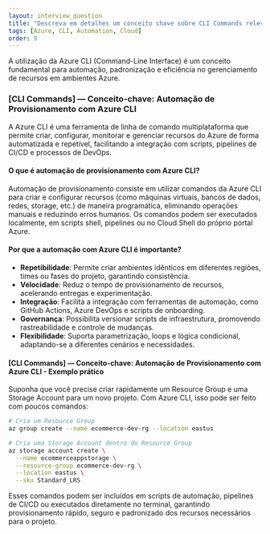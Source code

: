 ```yaml
---
layout: interview_question
title: "Descreva em detalhes um conceito chave sobre CLI Commands relevante para arquitetura no Azure"
tags: [Azure, CLI, Automation, Cloud]
order: 9
---
```


A utilização da Azure CLI (Command-Line Interface) é um conceito fundamental para automação, padronização e eficiência no gerenciamento de recursos em ambientes Azure.

### [CLI Commands] — Conceito-chave: Automação de Provisionamento com Azure CLI

A Azure CLI é uma ferramenta de linha de comando multiplataforma que permite criar, configurar, monitorar e gerenciar recursos do Azure de forma automatizada e repetível, facilitando a integração com scripts, pipelines de CI/CD e processos de DevOps.

#### O que é automação de provisionamento com Azure CLI?

Automação de provisionamento consiste em utilizar comandos da Azure CLI para criar e configurar recursos (como máquinas virtuais, bancos de dados, redes, storage, etc.) de maneira programática, eliminando operações manuais e reduzindo erros humanos. Os comandos podem ser executados localmente, em scripts shell, pipelines ou no Cloud Shell do próprio portal Azure.

#### Por que a automação com Azure CLI é importante?

- **Repetibilidade**: Permite criar ambientes idênticos em diferentes regiões, times ou fases do projeto, garantindo consistência.
- **Velocidade**: Reduz o tempo de provisionamento de recursos, acelerando entregas e experimentação.
- **Integração**: Facilita a integração com ferramentas de automação, como GitHub Actions, Azure DevOps e scripts de onboarding.
- **Governança**: Possibilita versionar scripts de infraestrutura, promovendo rastreabilidade e controle de mudanças.
- **Flexibilidade**: Suporta parametrização, loops e lógica condicional, adaptando-se a diferentes cenários e necessidades.

#### [CLI Commands] — Conceito-chave: Automação de Provisionamento com Azure CLI - Exemplo prático

Suponha que você precise criar rapidamente um Resource Group e uma Storage Account para um novo projeto. Com Azure CLI, isso pode ser feito com poucos comandos:

```sh
# Cria um Resource Group
az group create --name ecommerce-dev-rg --location eastus

# Cria uma Storage Account dentro do Resource Group
az storage account create \
  --name ecommerceappstorage \
  --resource-group ecommerce-dev-rg \
  --location eastus \
  --sku Standard_LRS
```

Esses comandos podem ser incluídos em scripts de automação, pipelines de CI/CD ou executados diretamente no terminal, garantindo provisionamento rápido, seguro e padronizado dos recursos necessários para o projeto.
